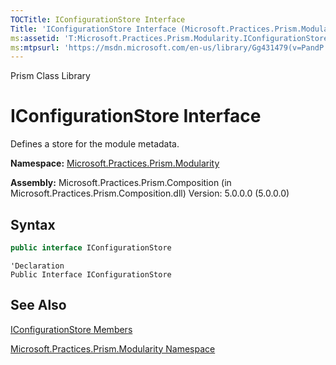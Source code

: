 ```yaml
---
TOCTitle: IConfigurationStore Interface
Title: 'IConfigurationStore Interface (Microsoft.Practices.Prism.Modularity)'
ms:assetid: 'T:Microsoft.Practices.Prism.Modularity.IConfigurationStore'
ms:mtpsurl: 'https://msdn.microsoft.com/en-us/library/Gg431479(v=PandP.50)'
---
```


Prism Class Library

IConfigurationStore Interface
=============================

Defines a store for the module metadata.

**Namespace:** [Microsoft.Practices.Prism.Modularity](https://msdn.microsoft.com/en-us/library/microsoft.practices.prism.modularity(v=pandp.50))

**Assembly:** Microsoft.Practices.Prism.Composition (in Microsoft.Practices.Prism.Composition.dll) Version: 5.0.0.0 (5.0.0.0)

Syntax
------

```C#
public interface IConfigurationStore
```
```VB
'Declaration
Public Interface IConfigurationStore
```
See Also
--------

<span id="seeAlsoToggle"></span>
[IConfigurationStore Members](https://msdn.microsoft.com/en-us/library/microsoft.practices.prism.modularity.iconfigurationstore_members(v=pandp.50))

[Microsoft.Practices.Prism.Modularity Namespace](https://msdn.microsoft.com/en-us/library/microsoft.practices.prism.modularity(v=pandp.50))
